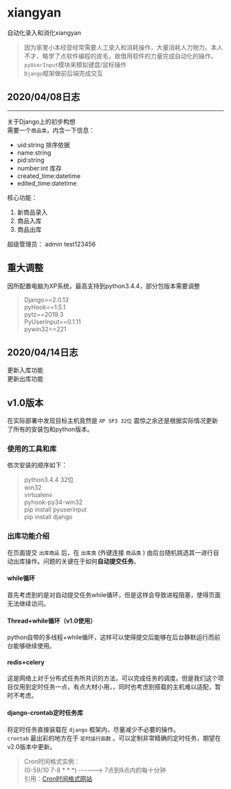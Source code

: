 # xiangyan
 自动化录入和消化xiangyan
 > 因为家里小本经营经常需要人工录入和消耗操作，大量消耗人力物力。本人  
 > 不才，略学了点软件编程的皮毛，故借用软件的力量完成自动化的操作。  
 > `pyUserInput`模块来模拟键盘/鼠标操作  
 > `Django`框架做前后端完成交互  

## 2020/04/08日志
---
关于Django上的初步构想  
需要一个`商品类`，内含一下信息：
* uid:string 排序依据
* name:string
* pid:string 
* number:int 库存
* created_time:datetime
* edited_time:datetime

核心功能：  
1. 新商品录入
2. 商品入库
3. 商品出库

超级管理员：
admin
test123456

## 重大调整
因所配置电脑为XP系统，最高支持到python3.4.4，部分包版本需要调整

> Django==2.0.13  
> pyHook==1.5.1  
> pytz==2019.3  
> PyUserInput==0.1.11  
> pywin32==221  

## 2020/04/14日志
更新入库功能  
更新出库功能

## v1.0版本
在实际部署中发现目标主机竟然是 `XP SP3 32位` 震惊之余还是根据实际情况更新了所有的安装包和python版本。

### 使用的工具和库
依次安装的顺序如下：
> python3.4.4 32位  
> win32  
> virtualenv  
> pyhook-py34-win32  
> pip install pyuserinput  
> pip install django  

### 出库功能介绍
在页面提交 `出库商品` 后，在 `出库类` (外键连接 `商品类` ) 由后台随机挑选其一进行自动出库操作。问题的关键在于如何**自动提交任务**。

#### while循环
首先考虑到的是对自动提交任务while循环，但是这样会导致进程阻塞，使得页面无法继续访问。

#### Thread+while循环（v1.0使用）
python自带的多线程+while循环，这样可以使得提交后能够在后台静默运行而前台能够继续使用。

#### redis+celery
这是网络上对于分布式任务所共识的方法，可以完成任务的调度。但是我们这个项目仅用到定时任务一点，有点大材小用，，同时也考虑到搭载的主机难以适配，暂时不考虑。

#### django-crontab定时任务库
将定时任务直接装载在 `django` 框架内，尽量减少不必要的操作。  
`crontab` 最出彩的地方在于 `定时运行函数` 。可以定制非常精确的定时任务，期望在v2.0版本中更新。
>  Cron时间格式实例：  
>  (0-59/10 7-8 * * *)    ------>  7点到8点内的每十分钟  
>  引用：[Cron时间格式网站](https://crontab.guru/#13_*/1_*_*_*)


